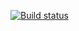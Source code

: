 [![Build status](https://ci.appveyor.com/api/projects/status/1po7arqt46e2p6w5/branch/main?svg=true)](https://ci.appveyor.com/project/VadimQA60/patternsdz1/branch/main)
